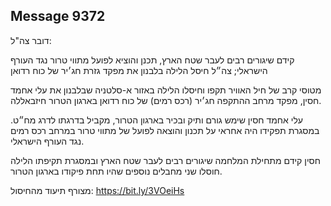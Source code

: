 ## Message 9372

דובר צה"ל: 

קידם שיגורים רבים לעבר שטח הארץ, תכנן והוציא לפועל מתווי טרור נגד העורף הישראלי; צה״ל חיסל הלילה בלבנון את מפקד גזרת חג׳יר של כוח רדואן

מטוסי קרב של חיל האוויר תקפו וחיסלו הלילה באזור א-סלטניה שבלבנון את עלי אחמד חסין, מפקד מרחב ההתקפה חג׳יר (רכס רמים) של כוח רדואן בארגון הטרור חיזבאללה.

עלי אחמד חסין שימש גורם ותיק ובכיר בארגון הטרור, מקביל בדרגתו לדרג מח״ט. 
במסגרת תפקידו היה אחראי על תכנון והוצאה לפועל של מתווי טרור במרחב רכס רמים נגד העורף הישראלי. 

חסין קידם מתחילת המלחמה שיגורים רבים לעבר שטח הארץ ובמסגרת תקיפתו הלילה חוסלו שני מחבלים נוספים שהיו תחת פיקודו בארגון הטרור.

מצורף תיעוד מהחיסול: https://bit.ly/3VOeiHs

